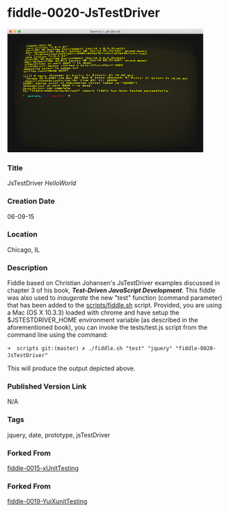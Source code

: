 fiddle-0020-JsTestDriver
======

![Screenshot](screenshot.png)


### Title

JsTestDriver _HelloWorld_


### Creation Date

06-09-15


### Location

Chicago, IL


### Description

Fiddle based on Christian Johansen's JsTestDriver examples discussed in chapter 3 of his book, <i><b>Test-Driven JavaScript Development</b></i>.
This fiddle was also used to _inaugerate_ the new "test" function (command parameter) that has been added to the [scripts/fiddle.sh](https://github.com/bradyhouse/house/tree/master/scripts) script.  Provided, you
are using a Mac (OS X 10.3.3) loaded with chrome and have setup the $JSTESTDRIVER_HOME environment variable (as described in the aforementioned book),
you can invoke the tests/test.js script from the command line using the command:

    ➜  scripts git:(master) ✗ ./fiddle.sh "test" "jquery" "fiddle-0020-JsTestDriver"

This will produce the output depicted above.


### Published Version Link

N/A


### Tags

jquery, date, prototype, jsTestDriver


### Forked From

[fiddle-0015-xUnitTesting](../fiddle-0015-xUnitTesting)


### Forked From

[fiddle-0019-YuiXunitTesting](../fiddle-0019-YuiXunitTesting)
